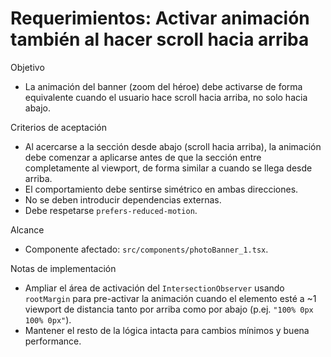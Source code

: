 # Requerimientos: Activar animación también al hacer scroll hacia arriba

Objetivo
- La animación del banner (zoom del héroe) debe activarse de forma equivalente cuando el usuario hace scroll hacia arriba, no solo hacia abajo.

Criterios de aceptación
- Al acercarse a la sección desde abajo (scroll hacia arriba), la animación debe comenzar a aplicarse antes de que la sección entre completamente al viewport, de forma similar a cuando se llega desde arriba.
- El comportamiento debe sentirse simétrico en ambas direcciones.
- No se deben introducir dependencias externas.
- Debe respetarse `prefers-reduced-motion`.

Alcance
- Componente afectado: `src/components/photoBanner_1.tsx`.

Notas de implementación
- Ampliar el área de activación del `IntersectionObserver` usando `rootMargin` para pre-activar la animación cuando el elemento esté a ~1 viewport de distancia tanto por arriba como por abajo (p.ej. `"100% 0px 100% 0px"`).
- Mantener el resto de la lógica intacta para cambios mínimos y buena performance.
